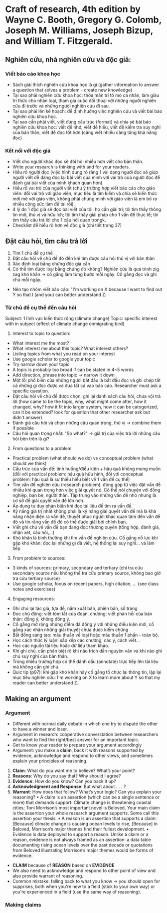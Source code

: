 # Craft of research, 4th edition by Wayne C. Booth, Gregory G. Colomb, Joseph M. Williams, Joseph Bizup, and William T. Fitzgerald. 
## Nghiên cứu, nhà nghiên cứu và độc giả:
### Viết báo cáo khoa học
- Sách giải thích nghiên cứu khoa học là gì (gather information to answer a question that solves a problem - create new knowledge)
- Tại sao phải nghiên cứu khoa học: thõa mãn trí tò mò cá nhân, làm giàu tri thức cho nhân loại, tham gia cuộc đối thoại với những người nghiên cứu đi trước và những người nghiên cứu đi sau.
- Tại sao phải lên kế hoạch: để định hướng việc nghiên cứu và viết bài báo nghiên cứu khoa học.
- Tại sao cần phải viết, viết đúng cấu trúc (format) và chia sẻ bài báo nghiên cứu khoa học: viết để nhớ, viết để hiểu, viết để kiểm tra suy nghĩ của bản thân, viết để đọc tốt hơn (càng viết nhiều càng tăng khả năng đọc)
### Kết nối với độc giả
- Viết cho người khác đọc sẽ đòi hỏi nhiều hơn viết cho bản thân.
- Write your research is thinking with and for your readers.
- Hiểu rõ người đọc (việc hình dung rõ ràng 1 vài dạng người đọc sẽ giúp người viết dễ dàng đọc lại bài viết của mình với vai trò của người đọc để đánh giá bài viết của mình khách quan hơn).
- Hiểu rõ vai trò của người viết (chú ý trường hợp viết báo cáo cho giáo viên: đổi vai trò với giáo viên, mục tiêu là tìm kiếm và chia sẻ kiến thức mới mẻ với giáo viên, không phải chứng minh với giáo viên là em bỏ ra nhiều công sức làm đề tài rồi).
- 4 lý do 1 độc giả sẽ đọc bài viết của tôi: họ cần giải trí; tôi tìm thầy thông tin mới, thú vị và hữu ích; tôi tìm thấy giải pháp cho 1 vấn đề thực tế; tôi tìm thấy câu trả lời cho 1 câu hỏi quan trongk.
- Checklist để hiểu rõ hơn về độc giả (chi tiết trang 37)
## Đặt câu hỏi, tìm câu trả lời
1. Tìm 1 chủ đề cụ thể
2. Đặt câu hỏi về chủ đề đó đến khi tìm được câu hỏi thú vị với bản thân
3. Xác định loại bằng chứng độc giả cần
4. Có thể tìm được loại bằng chứng đó không?
Nghiên cứu là quá trình zig zag khó khăn -> cố gắng làm từng bước mỗi ngày. Cố gắng đọc và ghi chú mỗi ngày.
- Nên tạo nhóm viết báo cáo: "I'm working on X because I want to find out Y so that I (and you) can better understand Z.
### Từ chủ đề cụ thể đến câu hỏi
Subject: 1 lĩnh vực kiến thức rộng (climate change)
Topic: specific interest with in subject (effect of climate change onmigrating bird)
1. Interest to topic to question:
- What interest me the most?
- What interest me about this topic? What interest others?
- Listing topics from what you read on your interest
- Use google scholar to google your topic
- Try narrow down your topic
- A topic is probably too broad if can be stated in 4~5 words
- Add direction, phrase into topic -> narrow it down
- Một lỗi phổ biến của những người bắt đầu là bắt đầu đọc và ghi chép tất cả những gì đọc được và đưa tất cả vào báo cáo. Researcher must ask a specific question.
- Đặt câu hỏi về chủ đề được chọn, ghi lại danh sách câu hỏi, chưa vội trả lời (how came to be the topic, why, what might come after, how it changed, why? how it fit into larger system, how it can be catogorized, can it be extended? look for question that other researcher ask but didn't answer)
- Đánh giá câu hỏi và chọn những câu quan trọng, thú vị -> combine them if possible
- Câu hỏi quan trọng nhất: "So what?" -> giá trị của việc trả lời những câu hỏi bên trên là gì?
2. From questions to a problem
- Practical problem (what should we do) vs conceptual problem (what should we think)
- Cấu trúc của vấn đề: tình huống/điều kiện + hậu quả không mong muốn (đối với practical problem: hậu quả hữu hình, đối với conceptual problem: hậu quả là sự thiếu hiểu biết về 1 vấn đề cụ thể)
- Tìm vấn đề nghiên cứu (research problem): đóng góp từ việc đặt vấn đề nhiều khi quan trọng hơn việc giải quyết nó. Có thể nói chuyện với đồng nghiệp, bạn bè, người thân. Tập trung vào những vấn đề nhỏ nhưng là cơ sở để giải quyết vấn đề lớn hơn.
- Áp dụng tư duy phản biện khi đọc tài liệu để tìm ra vấn đề.
- Kỹ năng giá trị nhất không phải là kỹ năng giải quyết vấn đề mà là khả năng nhận diện ra vấn đề, thuyết phục người khác quan tâm đến vấn đề đó và tin rằng vấn đề đó có thể được giải bởi chính bạn.
- Viết ghi chú về vấn đề bạn đang đọc thường xuyên (tổng hợp, đánh giá, nhận xét, câu hỏi,...)
- Khó khăn là bình thường khi tìm vấn đề nghiên cứu. Cố gắng nỗ lực khi gặp khó khăn: đọc lại những gì đã viết, hệ thống lại suy nghĩ... và làm tiếp
3. From problem to sources:
- 3 kinds of sources: primary, secondary and tertiary (chỉ tra cứu secondary source nếu không thể tra cứu primary source, không bao giờ tra cứu tertiary source)
- Use google scholar, focus on recent papers, high citation, ... (see class notes and exercises)
4. Engaging resources:
- Ghi chú lại tác giả, tựa đề, năm xuất bản, phiên bản, số trang
- Đọc chủ động: viết tóm tắt của đoạn, chương; viết phản hồi của bản thân: đồng ý, không đồng ý.
- Cố gắng mở rộng những điểm đã đồng ý với những điều kiện mới, cố gắng xác nhận những giải thuyết chưa được kiểm chứng
- Bất đồng sáng tạo: mâu thuẫn về loại hoặc mâu thuẫn 1 phần - toàn bộ.
- Học cách thức lý luận: sắp xếp các chương, các ý, cách viết...
- Học các nguồn tài liệu hoặc dữ liệu tham khảo.
- Khi ghi chú, cần phân biệt rõ khi nào trích dẫn nguyên văn và khi nào ghi chú suy nghĩ của bản thân.
- Trong nhiều trường hợp có thể đánh dấu (annotate) trực tiếp lên tài liệu mà không cần ghi chú.
- Quic tip (p97): khi gặp khó khăn hãy cố gắng tổ chức lại thông tin, lặp lại mục tiêu nghiên cứu: I'm working on X to learn more about Y so that my reader can better understand Z.
## Making an argument
### Argument
- Different with normal daily debate in which one try to dispute the other to have a winner and loser.
- Argument in research: cooperative converstation between researchers who want to find the right/best answer for an important topic.
- Get to know your reader to prepare your argument accordingly
- Argument: you make a **claim**, back it with reasons supported by evidence, acknowledge and respond to other views, and sometimes explain your principles of reasoning.
1. **Claim**: What do you want me to believe? What’s your point?
2. **Reasons**: Why do you say that? Why should I agree?
3. **Evidence**: How do you know? Can you back it up?
4. **Acknowledgment and Response**: But what about . . . ?
5. **Warrant**: How does that follow? What’s your logic? Can you explain
your reasoning?
• A claim is an assertion (which can be a single sentence or more) that demands support: Climate change is threatening coastal cities; Toni Morrison’s most important novel is Beloved. Your main claim is the assertion your whole research argument supports. Some call this assertion your thesis.
• A reason is an assertion that supports a claim: [Because] climate change is causing ocean levels to rise; [Because] in Beloved, Morrison’s major themes find their fullest development.
• Evidence is data deployed to support a reason. Unlike a claim or a reason, evidence is not always framed as an assertion: a data table documenting rising ocean levels over the past decade or quotations from Beloved illustrating Morrison’s major themes would be forms of evidence.
- **CLAIM** because of **REASON** based on **EVIDENCE**
- We also need to acknowledge and respond to other point of view and also provide warrant of reasoning.
- Common mistake: falling back to what you know -> you should open for supprises, both when you're new to a field (stick to your own way) or you're experienced in a field (use the same way of reasoning).

### Making claims
